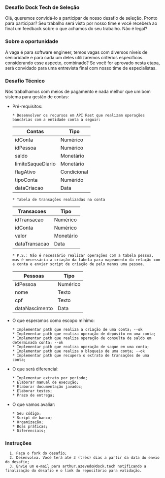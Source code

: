 
### Desafio Dock Tech de Seleção 
Olá, queremos convidá-lo a participar de nosso desafio de seleção.  Pronto para participar? Seu trabalho será visto por nosso time e você receberá ao final um feedback sobre o que achamos do seu trabalho. Não é legal?

### Sobre a oportunidade 
A vaga é para software engineer, temos vagas com diversos níveis de senioridade e para cada um deles utilizaremos critérios específicos considerando esse aspecto, combinado? 
Se você for aprovado nesta etapa, será convidado para uma entrevista final com nosso time de especialistas.

### Desafio Técnico
  Nós trabalhamos com meios de pagamento e nada melhor que um bom sistema para gestão de contas:
  
  - Pré-requisitos:
    ```
    * Desenvolver os recursos em API Rest que realizam operações bancárias com a entidade conta a seguir:
    ```
    | Contas | Tipo |
    |-|-|
    | idConta | Numérico |
    | idPessoa | Numérico |
    | saldo | Monetário |
    | limiteSaqueDiario | Monetário |
    | flagAtivo | Condicional |
    | tipoConta | Numérido |
    | dataCriacao | Data |

    ```
    * Tabela de transações realizadas na conta
    ```
    | Transacoes | Tipo |
    |-|-|
    | idTransacao | Numérico |
    | idConta | Numérico |
    | valor | Monetário |
    | dataTransacao | Data |

    ```
    * P.S.: Não é necessário realizar operações com a tabela pessoa, mas é necessária a criação da tabela para mapeamento da relação com a conta e enviar script de criação de pelo menos uma pessoa.
    ```

    | Pessoas | Tipo |
    |-|-|
    | idPessoa | Numérico |
    | nome | Texto |
    | cpf | Texto |
    | dataNascimento | Data |    

  - O que esperamos como escopo mínimo:
    ```
    * Implementar path que realiza a criação de uma conta; --ok
    * Implementar path que realiza operação de depósito em uma conta;
    * Implementar path que realiza operação de consulta de saldo em determinada conta; --ok
    * Implementar path que realiza operação de saque em uma conta;
    * Implementar path que realiza o bloqueio de uma conta; --ok
    * Implementar path que recupera o extrato de transações de uma conta;
    ```
  - O que será diferencial:
    ```
    * Implementar extrato por período;
    * Elaborar manual de execução;
    * Elaborar documentação javadoc;
    * Elaborar testes;
    * Prazo de entrega;
    ```
    
  - O que vamos avaliar:
    ```
    * Seu código; 
    * Script de banco;
    * Organização;
    * Boas práticas;
    * Diferenciais;    
    ```


### Instruções
      1. Faça o fork do desafio;
      2. Desenvolva. Você terá até 3 (três) dias a partir da data do envio do desafio; 
      3. Envie um e-mail para arthur.azevedo@dock.tech notificando a finalização do desafio e o link do repositório para validação.
